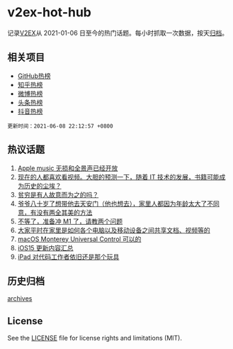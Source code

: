 # v2ex-hot-hub

 记录[V2EX](https://www.v2ex.com/)从 2021-01-06 日至今的热门话题。每小时抓取一次数据，按天[归档](archives)。
 
 ## 相关项目

- [GitHub热榜](https://github.com/lonnyzhang423/github-hot-hub)
- [知乎热榜](https://github.com/lonnyzhang423/zhihu-hot-hub)
- [微博热榜](https://github.com/lonnyzhang423/weibo-hot-hub)
- [头条热榜](https://github.com/lonnyzhang423/toutiao-hot-hub)
- [抖音热榜](https://github.com/lonnyzhang423/douyin-hot-hub)


 `更新时间：2021-06-08 22:12:57 +0800`

## 热议话题

1. [Apple music 无损和全景声已经开放](https://www.v2ex.com/t/782099)
1. [现在的人都喜欢看视频。大胆的预测一下，随着 IT 技术的发展，书籍可能成为历史的尘埃？](https://www.v2ex.com/t/782116)
1. [贫穷是有人故意而为之的吗？](https://www.v2ex.com/t/782210)
1. [爷爷八十岁了想带他去天安门（他也想去），家里人都因为年龄太大了不同意，有没有两全其美的方法](https://www.v2ex.com/t/782045)
1. [不等了，准备冲 M1 了，请教两个问题](https://www.v2ex.com/t/782143)
1. [大家平时在家里是如何各个电脑以及移动设备之间共享文档、视频等的](https://www.v2ex.com/t/782005)
1. [macOS Monterey Universal Control 可以的](https://www.v2ex.com/t/782012)
1. [iOS15 更新内容汇总](https://www.v2ex.com/t/782029)
1. [iPad 对代码工作者依旧还是那个玩具](https://www.v2ex.com/t/782027)

## 历史归档

[archives](archives)

## License

See the [LICENSE](LICENSE) file for license rights and limitations (MIT).
